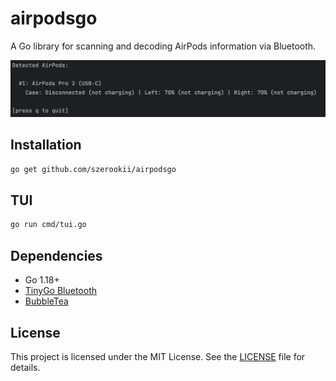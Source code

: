 # airpodsgo

A Go library for scanning and decoding AirPods information via Bluetooth.

![screenshot](./assets/screenshot.png)

## Installation

```sh
go get github.com/szerookii/airpodsgo
```

## TUI 
```sh
go run cmd/tui.go
```

## Dependencies
- Go 1.18+
- [TinyGo Bluetooth](https://github.com/tinygo-org/bluetooth)
- [BubbleTea](https://github.com/charmbracelet/bubbletea)

## License
This project is licensed under the MIT License. See the [LICENSE](LICENSE) file for details.